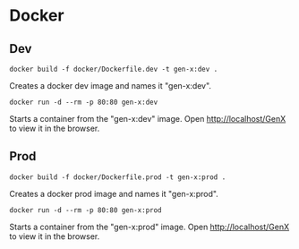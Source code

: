 # Docker

## Dev

`docker build -f docker/Dockerfile.dev -t gen-x:dev .`

Creates a docker dev image and names it "gen-x:dev".

`docker run -d --rm -p 80:80 gen-x:dev`

Starts a container from the "gen-x:dev" image.
Open [http://localhost/GenX](http://localhost/GenX) to view it in the browser.

## Prod

`docker build -f docker/Dockerfile.prod -t gen-x:prod .`

Creates a docker prod image and names it "gen-x:prod".

`docker run -d --rm -p 80:80 gen-x:prod`

Starts a container from the "gen-x:prod" image.
Open [http://localhost/GenX](http://localhost/GenX) to view it in the browser.
